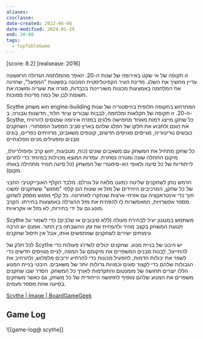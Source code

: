 ```yaml
---
aliases: 
cssclasse: 
date-created: 2022-06-06
date-modified: 2024-01-19
end: 20:00
tags:
  - topTableGame
---
```


[score: 8.2] [realsease: 2016]

זו תקופה של אי שקט באירופה של שנות ה-20. האפר מהמלחמה הגדולה הראשונה עדיין מחשיך את השלג. מדינת העיר הקפיטליסטית המכונה בפשטות "המפעל", שהזינה את המלחמה באמצעות מכונות משוריינות בכבדות, סגרה את שעריה ומשכה את תשומת לבן של כמה מדינות סמוכות.

Scythe הוא משחק engine-building  המתרחש בתקופה חלופית בהיסטוריה של שנות ה-20. זו תקופה של חקלאות ומלחמה, לבבות שבורים וציוד חלוד, חדשנות וגבורה. ב-Scythe, כל שחקן מייצג דמות מאחד מחמישה פלגים במזרח אירופה שמנסים להרוויח את הונם ולתבוע את חלקו של הפלג שלהם בארץ סביב המפעל המסתורי. השחקנים כובשים טריטוריה, מגייסים מגויסים חדשים, קוטפים משאבים, מרוויחים כפריים, בונים מבנים ומפעילים מכים מפלצתיים

כל שחקן מתחיל את המשחק עם משאבים שונים (כוח, מטבעות, חוש קרב ופופולריות), מיקום התחלה שונה ומטרה נסתרת. עמדות המוצא מכוילות במיוחד כדי לתרום לייחודיות של כל סיעה ולאופי הא-סימטרי של המשחק (כל סיעה תמיד מתחילה באותו מקום).

חרמש נותן לשחקנים שליטה כמעט מלאה על גורלם. מלבד הקלף האובייקטיבי החבוי של כל שחקן, המרכיבים היחידים של מזל או שונות הם קלפי "מפגש" ששחקנים ימשכו תוך כדי אינטראקציה עם אזרחי ארצות שנחקרו לאחרונה. כל קלף מפגש מספק לשחקן מספר אפשרויות, המאפשרות לו להפחית את מזל ההגרלה באמצעות בחירתו. הקרב מונע גם על ידי בחירות, לא מזל או אקראיות.

Scythe משתמש במנגנון יעיל לבחירת פעולה (ללא סיבובים או שלבים) כדי לשמור על תנועת המשחק בקצב מהיר ולהפחית את זמן ההשבתה בין התור. אמנם יש הרבה עימותים ישירים לשחקנים שמחפשים אותו, אבל אין חיסול שחקנים.

לכל חלק של Scythe יש היבט של בניית מנוע. שחקנים יכולים לשדרג פעולות כדי להתייעל, לבנות מבנים המשפרים את מיקומם על המפה, לגייס מגויסים חדשים כדי לשפר את יכולות הדמות, להפעיל מכונות כדי להרתיע יריבים מלפלוש, ולהרחיב את הגבולות שלהם כדי לקצור סוגים וכמויות גדולות יותר של משאבים. היבטי בניית המנוע הללו יוצרים תחושה של מומנטום והתקדמות לאורך כל המשחק. הסדר שבו שחקנים משפרים את המנוע שלהם מוסיף לתחושה הייחודית של כל משחק, גם כאשר משחקים בסיעה אחת מספר פעמים.

[Scythe | Image | BoardGameGeek](https://boardgamegeek.com/image/3163924/scythe)

## Game Log

![[game-log@  scythe]]